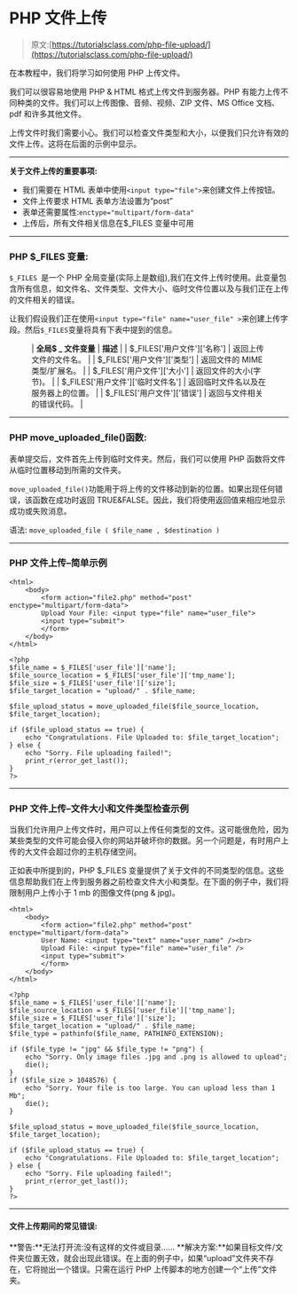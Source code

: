 # PHP 文件上传

> 原文:[https://tutorialsclass.com/php-file-upload/](https://tutorialsclass.com/php-file-upload/)

在本教程中，我们将学习如何使用 PHP 上传文件。

我们可以很容易地使用 PHP & HTML 格式上传文件到服务器。PHP 有能力上传不同种类的文件。我们可以上传图像、音频、视频、ZIP 文件、MS Office 文档、pdf 和许多其他文件。

上传文件时我们需要小心。我们可以检查文件类型和大小，以便我们只允许有效的文件上传。这将在后面的示例中显示。

* * *

**关于文件上传的重要事项:**

*   我们需要在 HTML 表单中使用`<input type="file">`来创建文件上传按钮。
*   文件上传要求 HTML 表单方法设置为“post”
*   表单还需要属性:`enctype="multipart/form-data"`
*   上传后，所有文件相关信息在$_FILES 变量中可用

* * *

### PHP $_FILES 变量:

`$_FILES `是一个 PHP 全局变量(实际上是数组),我们在文件上传时使用。此变量包含所有信息，如文件名、文件类型、文件大小、临时文件位置以及与我们正在上传的文件相关的错误。

让我们假设我们正在使用`<input type="file" name="user_file" >`来创建上传字段。然后`$_FILES`变量将具有下表中提到的信息。

<figure class="wp-block-table">

| **全局$ _ 文件变量** | **描述** |
| $_FILES['用户文件']['名称'] | 返回上传文件的文件名。 |
| $_FILES['用户文件']['类型'] | 返回文件的 MIME 类型/扩展名。 |
| $_FILES['用户文件']['大小'] | 返回文件的大小(字节)。 |
| $_FILES['用户文件']['临时文件名'] | 返回临时文件名以及在服务器上的位置。 |
| $_FILES['用户文件']['错误'] | 返回与文件相关的错误代码。 |

</figure>

* * *

### PHP move_uploaded_file()函数:

表单提交后，文件首先上传到临时文件夹。然后，我们可以使用 PHP 函数将文件从临时位置移动到所需的文件夹。

`move_uploaded_file()`功能用于将上传的文件移动到新的位置。如果出现任何错误，该函数在成功时返回 TRUE&FALSE。因此，我们将使用返回值来相应地显示成功或失败消息。

语法:
`move_uploaded_file ( $file_name , $destination )`

* * *

### PHP 文件上传–简单示例

```
<html>
    <body>
        <form action="file2.php" method="post" enctype="multipart/form-data">
        Upload Your File: <input type="file" name="user_file">
        <input type="submit">
        </form>
    </body>
</html>
```

```
<?php
$file_name = $_FILES['user_file']['name'];
$file_source_location = $_FILES['user_file']['tmp_name'];
$file_size = $_FILES['user_file']['size'];
$file_target_location = "upload/" . $file_name;

$file_upload_status = move_uploaded_file($file_source_location, $file_target_location);

if ($file_upload_status == true) {
    echo "Congratulations. File Uploaded to: $file_target_location";
} else {
    echo "Sorry. File uploading failed!";
    print_r(error_get_last());
}
?>
```

* * *

### PHP 文件上传–文件大小和文件类型检查示例

当我们允许用户上传文件时，用户可以上传任何类型的文件。这可能很危险，因为某些类型的文件可能会侵入你的网站并破坏你的数据。另一个问题是，有时用户上传的大文件会超过你的主机存储空间。

正如表中所提到的，PHP $_FILES 变量提供了关于文件的不同类型的信息。这些信息帮助我们在上传到服务器之前检查文件大小和类型。在下面的例子中，我们将限制用户上传小于 1 mb 的图像文件(png & jpg)。

```
<html>
    <body>
        <form action="file2.php" method="post" enctype="multipart/form-data">
        User Name: <input type="text" name="user_name" /><br>
        Upload File: <input type="file" name="user_file" />
        <input type="submit">
        </form>
    </body>
</html>
```

```
<?php
$file_name = $_FILES['user_file']['name'];
$file_source_location = $_FILES['user_file']['tmp_name'];
$file_size = $_FILES['user_file']['size'];
$file_target_location = "upload/" . $file_name;
$file_type = pathinfo($file_name, PATHINFO_EXTENSION);

if ($file_type != "jpg" && $file_type != "png") {
    echo "Sorry. Only image files .jpg and .png is allowed to upload";
    die();
}
if ($file_size > 1048576) {
    echo "Sorry. Your file is too large. You can upload less than 1 Mb";
    die();
}

$file_upload_status = move_uploaded_file($file_source_location, $file_target_location);

if ($file_upload_status == true) {
    echo "Congratulations. File Uploaded to: $file_target_location";
} else {
    echo "Sorry. File uploading failed!";
    print_r(error_get_last());
}
?>
```

* * *

#### 文件上传期间的常见错误:

**警告:**无法打开流:没有这样的文件或目录……
**解决方案:**如果目标文件/文件夹位置无效，就会出现此错误。在上面的例子中，如果“upload”文件夹不存在，它将抛出一个错误。只需在运行 PHP 上传脚本的地方创建一个“上传”文件夹。